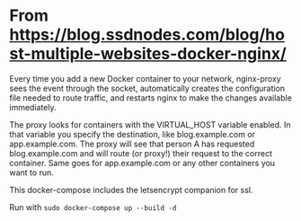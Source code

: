 # From https://blog.ssdnodes.com/blog/host-multiple-websites-docker-nginx/

Every time you add a new Docker container to your network, nginx-proxy sees the event through the socket, automatically creates the configuration file needed to route traffic, and restarts nginx to make the changes available immediately.

The proxy looks for containers with the VIRTUAL_HOST variable enabled. In that variable you specify the destination, like blog.example.com or app.example.com. The proxy will see that person A has requested blog.example.com and will route (or proxy!) their request to the correct container. Same goes for app.example.com or any other containers you want to run.

This docker-compose includes the letsencrypt companion for ssl. 

Run with `sudo docker-compose up --build -d`
